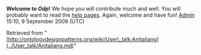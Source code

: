 __Welcome to _Odp_!__ We hope you will contribute much and well. 
You will probably want to read the [help pages](http://ontologydesignpatterns.org/wiki/Help:Contents "Help:Contents"). Again, welcome and have fun! [Admin](../User/ValentinaPresutti.md "User:ValentinaPresutti") 15:10, 9 September 2009 (UTC)





Retrieved from "[http://ontologydesignpatterns.org/wiki/User\_talk:Anitaliang](../User_talk/Anitaliang.md)"